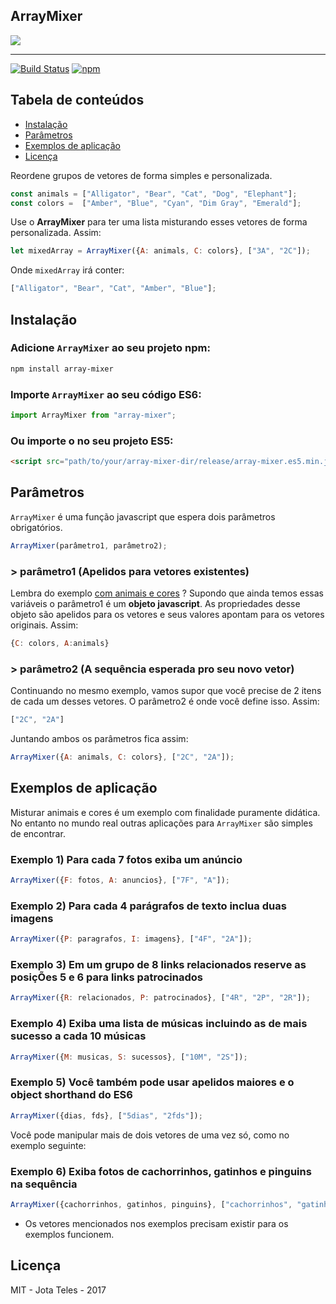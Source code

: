 ## ArrayMixer

<img src="https://s26.postimg.org/m0r34qpjt/kitchen-blender.png" align="center">

---

[![Build Status](https://travis-ci.org/teles/array-mixer.svg?branch=master)](https://travis-ci.org/teles/array-mixer)
[![npm](https://img.shields.io/npm/v/array-mixer.svg)]()


## Tabela de conteúdos

* [Instalação](#instalação)
* [Parâmetros](#parâmetros)
* [Exemplos de aplicação](#exemplos-de-aplicação)
* [Licença](#licença)


Reordene grupos de vetores de forma simples e personalizada.

```javascript 
const animals = ["Alligator", "Bear", "Cat", "Dog", "Elephant"];
const colors =  ["Amber", "Blue", "Cyan", "Dim Gray", "Emerald"]; 
```

Use o **ArrayMixer** para ter uma lista misturando esses vetores de forma personalizada. Assim:
 
```javascript 
let mixedArray = ArrayMixer({A: animals, C: colors}, ["3A", "2C"]);  
``` 

Onde `mixedArray` irá conter:

```javascript
["Alligator", "Bear", "Cat", "Amber", "Blue"];
```

## Instalação

### Adicione `ArrayMixer` ao seu projeto npm:

```bash
npm install array-mixer
```

### Importe `ArrayMixer` ao seu código ES6:

```javascript
import ArrayMixer from "array-mixer";
```

### Ou importe o no seu projeto ES5:

```html
<script src="path/to/your/array-mixer-dir/release/array-mixer.es5.min.js"></script>
```

## Parâmetros

`ArrayMixer` é uma função javascript que espera dois parâmetros obrigatórios.

```javascript 
ArrayMixer(parâmetro1, parâmetro2);
```

### > parâmetro1 (Apelidos para vetores existentes)

Lembra do exemplo [com animais e cores](#arraymixer) ? Supondo que ainda temos essas variáveis o parâmetro1 é um **objeto javascript**.
As propriedades desse objeto são apelidos para os vetores e seus valores apontam para os vetores originais. Assim:

```javascript 
{C: colors, A:animals}
```

### > parâmetro2 (A sequência esperada pro seu novo vetor)

Continuando no mesmo exemplo, vamos supor que você precise de 2 itens de cada um desses vetores. 
O parâmetro2 é onde você define isso. Assim:


```javascript 
["2C", "2A"]
```

Juntando ambos os parâmetros fica assim:

```javascript 
ArrayMixer({A: animals, C: colors}, ["2C", "2A"]);  
``` 

## Exemplos de aplicação 

Misturar animais e cores é um exemplo com finalidade puramente didática. No entanto no mundo real outras aplicações para `ArrayMixer` são simples de encontrar. 

### Exemplo 1) Para cada 7 fotos exiba um anúncio

```javascript 
ArrayMixer({F: fotos, A: anuncios}, ["7F", "A"]);            
```

### Exemplo 2) Para cada 4 parágrafos de texto inclua duas imagens

```javascript 
ArrayMixer({P: paragrafos, I: imagens}, ["4F", "2A"]);            
```

### Exemplo 3) Em um grupo de 8 links relacionados reserve as posiçÕes 5 e 6 para links patrocinados
 
```javascript 
ArrayMixer({R: relacionados, P: patrocinados}, ["4R", "2P", "2R"]);            
```
 
### Exemplo 4) Exiba uma lista de músicas incluindo as de mais sucesso a cada 10 músicas
 
```javascript 
ArrayMixer({M: musicas, S: sucessos}, ["10M", "2S"]);            
```

### Exemplo 5) Você também pode usar apelidos maiores e o object shorthand do ES6
 
```javascript 
ArrayMixer({dias, fds}, ["5dias", "2fds"]);            
```

Você pode manipular mais de dois vetores de uma vez só, como no exemplo seguinte:

 
### Exemplo 6) Exiba fotos de cachorrinhos, gatinhos e pinguins na sequência

```javascript 
ArrayMixer({cachorrinhos, gatinhos, pinguins}, ["cachorrinhos", "gatinhos", "pinguins"]);            
``` 

* Os vetores mencionados nos exemplos precisam existir para os exemplos funcionem.
 
## Licença

MIT - Jota Teles - 2017
